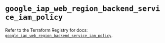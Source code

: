 # `google_iap_web_region_backend_service_iam_policy`

Refer to the Terraform Registry for docs: [`google_iap_web_region_backend_service_iam_policy`](https://registry.terraform.io/providers/hashicorp/google-beta/5.26.0/docs/resources/google_iap_web_region_backend_service_iam_policy).
